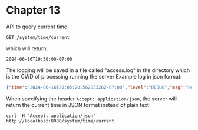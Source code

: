 # Chapter 13
API to query current time
```
GET /system/time/current
```
which will return:
```
2024-06-16T19:50:00-07:00
```


The logging will be saved in a file called "access.log" in the directory
which is the CWD of processing running the server
Example log in json format:
```json
{"time":"2024-06-16T20:05:20.562853262-07:00","level":"DEBUG","msg":"New client request received","source":"[::1]:34168"}
```


When specifying the header `Accept: application/json`, the server will return the current time
in JSON format instead of plain text
```
curl -H "Accept: application/json" http://localhost:8080/system/time/current
```